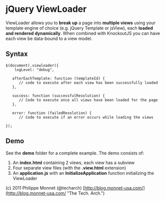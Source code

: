 jQuery ViewLoader
=================
ViewLoader allows you to __break up__ a page into __multiple views__ using your template engine of choice (e.g. jQuery Template or jsView), each __loaded  and rendered dynamically__. When combined with KnockoutJS you can have each view be data-bound to a view model.

Syntax
---------

    $(document).viewloader({
        logLevel: "debug",
    
       afterEachTemplate: function (templateId) { 
          // code to execute after each view has been successfully loaded
       },
    
       success: function (successfulResolution) {
          // Code to execute once all views have been loaded for the page
       },
    
       error: function (failedResolution) {
          // Code to execute if an error occurs while loading the views 
       
    });

Demo
--------
See the __demo__ folder for a complete example. The demo consists of:

  1. An __index.html__ containing 2 views, each view has a subview
  2. Four separate view files (with the __.view.html__ extension)
  3. An __application.js__ with an __InitializeApplication__ function initializing the ViewLoader

(c) 2011 Philippe Monnet (@techarch) [http://blog.monnet-usa.com/](http://blog.monnet-usa.com/ "The Tech. Arch.")
